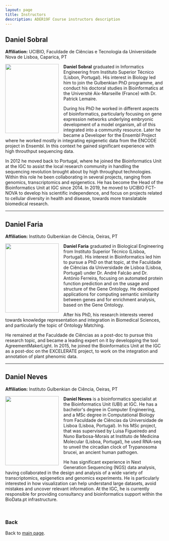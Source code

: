 ```yaml
---
layout: page
title: Instructors
description: ADER19F Course instructors description
---
```


## Daniel Sobral
**Affiliation:** UCIBIO, Faculdade de Ciências e Tecnologia da Universidade Nova de Lisboa, Caparica, PT

  <img src="./images/instructors/Daniel_Sobral.jpg" height="220px" width="170px" align="left" style="margin-right: 3%; margin-bottom: 0.3em;">

**Daniel Sobral** graduated in Informatics Engineering from Instituto Superior Técnico (Lisbon, Portugal). His interest in Biology led him to join the Gulbenkian PhD programme, and conduct his doctoral studies in Bioinformatics at the Université Aix-Marseille (France) with Dr. Patrick Lemaire.

During his PhD he worked in different aspects of bioinformatics, particularly focusing on gene expression networks underlying embryonic development of a model organism, all of this integrated into a community resource. Later he became a Developer for the Ensembl Project where he worked mostly in integrating epigenetic data from the ENCODE project in Ensembl. In this context he gained significant experience with high throuthput sequencing data.

In 2012 he moved back to Portugal, where he joined the Bioinformatics Unit at the IGC to assist the local research community in handling the sequencing revolution brought about by high throughput technologies. Within this role he been collaborating in several projects, ranging from genomics, transcriptomics and epigenetics. He has become the Head of the Bioinformatics Unit at IGC since 2014. In 2019, he moved to UCIBIO FCT-NOVA to develop his scientific independence, and focus on projects related to cellular diversity in health and disease, towards more translatable biomedical research.

---

## Daniel Faria
**Affiliation:** Instituto Gulbenkian de Ciência, Oeiras, PT

 <img src="./images/instructors/Daniel_Faria.jpg" height="220px" width="170px" align="left" style="margin-right: 3%; margin-bottom: 0.3em;">

**Daniel Faria** graduated in Biological Engineering from Instituto Superior Técnico (Lisboa, Portugal). His interest in Bioinformatics led him to pursue a PhD on that topic, at the Faculdade de Ciências da Universidade de Lisboa (Lisboa, Portugal) under Dr. André Falcão and Dr. António Ferreira, focusing on automated protein function prediction and on the usage and structure of the Gene Ontology. He developed applications for computing semantic similarity between genes and for enrichment analysis, based on the Gene Ontology.

After his PhD, his research interests veered towards knowledge representation and integration in Biomedical Sciences, and particularly the topic of Ontology Matching.

He remained at the Faculdade de Ciências as a post-doc to pursue this research topic, and became a leading expert on it by developping the tool AgreementMakerLight. In 2015, he joined the Bioinformatics Unit at the IGC as a post-doc on the EXCELERATE project, to work on the integration and annotation of plant phenomic data.


---

## Daniel Neves
**Affiliation:** Instituto Gulbenkian de Ciência, Oeiras, PT

<img src="./images/instructors/Daniel_Neves.jpg" height="220px" width="170px" align="left" style="margin-right: 3%; margin-bottom: 0.3em;">

**Daniel Neves** is a bioinformatics specialist at the Bioinformatics Unit (UBI) at IGC. He has a bachelor's degree in Computer Engineering, and a MSc degree in Computational Biology from Faculdade de Ciências da Universidade de Lisboa (Lisboa, Portugal). In his MSc project, that was supervised by Luisa Figueiredo and Nuno Barbosa-Morais at Instituto de Medicina Molecular (Lisboa, Portugal), he used RNA-seq to unveil the circadian clock of Trypanosoma brucei, an ancient human pathogen.

He has significant experience in Next Generation Sequencing (NGS) data analysis, having collaborated in the design and analysis of a wide variety of transcriptomics, epigenetics and genomics experiments. He is particularly interested in how visualization can help understand large datasets, avoid mistakes and uncover relevant information. At the IGC, he is currently responsible for providing consultancy and bioinformatics support within the BioData.pt infrastructure.

<br/>

### Back

Back to [main page](../index.md).

